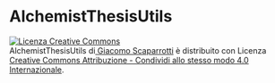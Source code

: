 # AlchemistThesisUtils

<a rel="license" href="http://creativecommons.org/licenses/by-sa/4.0/"><img alt="Licenza Creative Commons" style="border-width:0" src="https://i.creativecommons.org/l/by-sa/4.0/88x31.png" /></a><br /><span xmlns:dct="http://purl.org/dc/terms/" property="dct:title">AlchemistThesisUtils</span> di<a xmlns:cc="http://creativecommons.org/ns#" href="https://github.com/gscaparrotti/AlchemistThesisUtils" property="cc:attributionName" rel="cc:attributionURL"> Giacomo Scaparrotti</a> è distribuito con Licenza <a rel="license" href="http://creativecommons.org/licenses/by-sa/4.0/">Creative Commons Attribuzione - Condividi allo stesso modo 4.0 Internazionale</a>.

